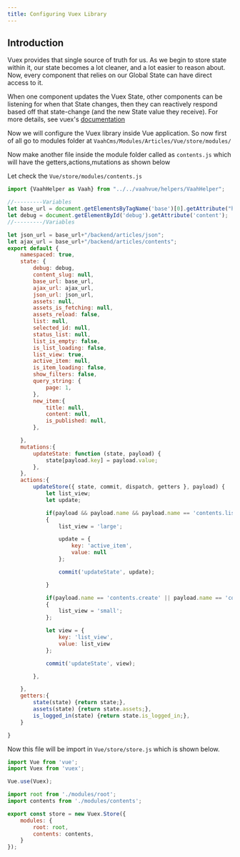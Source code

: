 ```yaml
---
title: Configuring Vuex Library
---
```

## Introduction


Vuex provides that single source of truth for us. As we begin to store state within it, our state becomes a lot cleaner, and a lot easier to reason about. Now, every component that relies on our Global State can have direct access to it.

When one component updates the Vuex State, other components can be listening for when that State changes, then they can reactively respond based off that state-change (and the new State value they receive). For more details, see vuex's [documentation](https://vuex.vuejs.org/)

Now we will configure the Vuex library inside Vue application. So now first of all go to modules folder at `VaahCms/Modules/Articles/Vue/store/modules/`

Now make another file inside the module folder called as `contents.js` which will have the getters,actions,mutations as shown below

Let check the `Vue/store/modules/contents.js`



```js
import {VaahHelper as Vaah} from "../../vaahvue/helpers/VaahHelper";

//---------Variables
let base_url = document.getElementsByTagName('base')[0].getAttribute("href");
let debug = document.getElementById('debug').getAttribute('content');
//---------/Variables

let json_url = base_url+"/backend/articles/json";
let ajax_url = base_url+"/backend/articles/contents";
export default {
    namespaced: true,
    state: {
        debug: debug,
        content_slug: null,
        base_url: base_url,
        ajax_url: ajax_url,
        json_url: json_url,
        assets: null,
        assets_is_fetching: null,
        assets_reload: false,
        list: null,
        selected_id: null,
        status_list: null,
        list_is_empty: false,
        is_list_loading: false,
        list_view: true,
        active_item: null,
        is_item_loading: false,
        show_filters: false,
        query_string: {
            page: 1,
        },
        new_item:{
            title: null,
            content: null,
            is_published: null,
        },

    },
    mutations:{
        updateState: function (state, payload) {
            state[payload.key] = payload.value;
        },
    },
    actions:{
        updateStore({ state, commit, dispatch, getters }, payload) {
            let list_view;
            let update;

            if(payload && payload.name && payload.name == 'contents.list')
            {
                list_view = 'large';

                update = {
                    key: 'active_item',
                    value: null
                };

                commit('updateState', update);

            }

            if(payload.name == 'contents.create' || payload.name == 'contents.view' || payload.name == 'contents.edit')
            {
                list_view = 'small';
            };

            let view = {
                key: 'list_view',
                value: list_view
            };

            commit('updateState', view);

        },

    },
    getters:{
        state(state) {return state;},
        assets(state) {return state.assets;},
        is_logged_in(state) {return state.is_logged_in;},
    }

}
```

Now this file will be import in `Vue/store/store.js` which is shown below.



```js
import Vue from 'vue';
import Vuex from 'vuex';

Vue.use(Vuex);

import root from './modules/root';
import contents from './modules/contents';

export const store = new Vuex.Store({
    modules: {
        root: root,
        contents: contents,
    }
});
```
